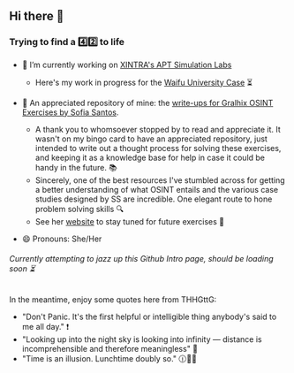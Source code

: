 ## Hi there 👋
### Trying to find a :four::two: to life

- 🔭 I’m currently working on [XINTRA's APT Simulation Labs](https://www.xintra.org/)
  * Here's my work in progress for the [Waifu University Case](https://github.com/Ragmthy/Xintra_Waifu_Uni_Walkthrough) ⏳
 
- :star2: An appreciated repository of mine: the [write-ups for Gralhix OSINT Exercises by Sofia Santos](https://github.com/Ragmthy/gralhix_osint_exercises).
  - A thank you to whomsoever stopped by to read and appreciate it. It wasn't on my bingo card to have an appreciated repository, just intended to write out a thought process for solving these exercises, and keeping it as a knowledge base for help in case it could be handy in the future. :books:
  - Sincerely, one of the best resources I've stumbled across for getting a better understanding of what OSINT entails and the various case studies designed by SS are incredible. One elegant route to hone problem solving skills :mag:
  - See her [website](https://gralhix.com/list-of-osint-exercises/osint-exercise-031/) to stay tuned for future exercises :brain:

- 😄 Pronouns: She/Her

###### Currently attempting to jazz up this Github Intro page, should be loading soon ⏳
In the meantime, enjoy some quotes here from THHGttG:
- "Don't Panic. It's the first helpful or intelligible thing anybody's said to me all day." ❗
- "Looking up into the night sky is looking into infinity — distance is incomprehensible and therefore meaningless" 🌃
- "Time is an illusion. Lunchtime doubly so." 🕧🥪🍴

